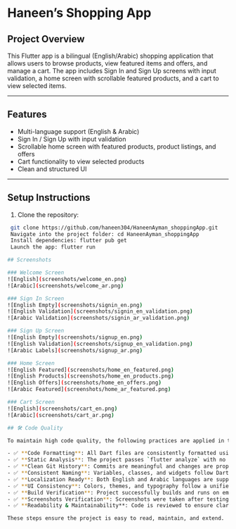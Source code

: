 # Haneen’s Shopping App

## Project Overview
This Flutter app is a bilingual (English/Arabic) shopping application that allows users to browse products, view featured items and offers, and manage a cart. The app includes Sign In and Sign Up screens with input validation, a home screen with scrollable featured products, and a cart to view selected items.

---

## Features
- Multi-language support (English & Arabic)  
- Sign In / Sign Up with input validation  
- Scrollable home screen with featured products, product listings, and offers  
- Cart functionality to view selected products  
- Clean and structured UI  

---

## Setup Instructions
1. Clone the repository:
```bash
 git clone https://github.com/haneen304/HaneenAyman_shoppingApp.git
 Navigate into the project folder: cd HaneenAyman_shoppingApp 
 Install dependencies: flutter pub get  
 Launch the app: flutter run

## Screenshots

### Welcome Screen
![English](screenshots/welcome_en.png)
![Arabic](screenshots/welcome_ar.png)

### Sign In Screen
![English Empty](screenshots/signin_en.png)
![English Validation](screenshots/signin_en_validation.png)
![Arabic Validation](screenshots/signin_ar_validation.png)

### Sign Up Screen
![English Empty](screenshots/signup_en.png)
![English Validation](screenshots/signup_en_validation.png)
![Arabic Labels](screenshots/signup_ar.png)

### Home Screen
![English Featured](screenshots/home_en_featured.png)
![English Products](screenshots/home_en_products.png)
![English Offers](screenshots/home_en_offers.png)
![Arabic Featured](screenshots/home_ar_featured.png)

### Cart Screen
![English](screenshots/cart_en.png)
![Arabic](screenshots/cart_ar.png)

## 🛠 Code Quality

To maintain high code quality, the following practices are applied in this project:

- ✅ **Code Formatting**: All Dart files are consistently formatted using `dart format`.
- ✅ **Static Analysis**: The project passes `flutter analyze` with no errors or warnings.
- ✅ **Clean Git History**: Commits are meaningful and changes are properly staged and documented.
- ✅ **Consistent Naming**: Variables, classes, and widgets follow Dart & Flutter naming conventions.
- ✅ **Localization Ready**: Both English and Arabic languages are supported through organized translation keys.
- ✅ **UI Consistency**: Colors, themes, and typography follow a unified design system across all screens.
- ✅ **Build Verification**: Project successfully builds and runs on emulator/device (`flutter run`).
- ✅ **Screenshots Verification**: Screenshots were taken after testing core functionality.
- ✅ **Readability & Maintainability**: Code is reviewed to ensure clarity, simplicity, and easy future extensions.

These steps ensure the project is easy to read, maintain, and extend.

